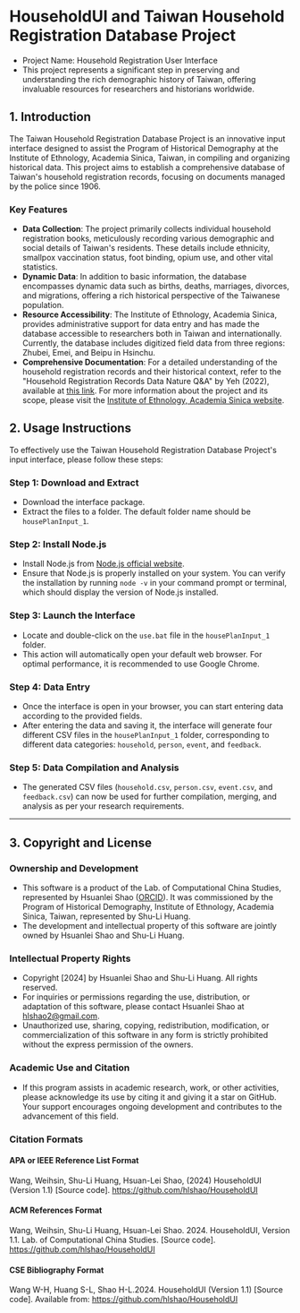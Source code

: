 # HouseholdUI and Taiwan Household Registration Database Project
- Project Name: Household Registration User Interface
- This project represents a significant step in preserving and understanding the rich demographic history of Taiwan, offering invaluable resources for researchers and historians worldwide.

## 1. Introduction
The Taiwan Household Registration Database Project is an innovative input interface designed to assist the Program of Historical Demography at the Institute of Ethnology, Academia Sinica, Taiwan, in compiling and organizing historical data. This project aims to establish a comprehensive database of Taiwan's household registration records, focusing on documents managed by the police since 1906.

### Key Features
- **Data Collection**: The project primarily collects individual household registration books, meticulously recording various demographic and social details of Taiwan's residents. These details include ethnicity, smallpox vaccination status, foot binding, opium use, and other vital statistics.
- **Dynamic Data**: In addition to basic information, the database encompasses dynamic data such as births, deaths, marriages, divorces, and migrations, offering a rich historical perspective of the Taiwanese population.
- **Resource Accessibility**: The Institute of Ethnology, Academia Sinica, provides administrative support for data entry and has made the database accessible to researchers both in Taiwan and internationally. Currently, the database includes digitized field data from three regions: Zhubei, Emei, and Beipu in Hsinchu.
- **Comprehensive Documentation**: For a detailed understanding of the household registration records and their historical context, refer to the "Household Registration Records Data Nature Q&A" by Yeh (2022), available at [this link](https://drive.google.com/file/d/1nui-RuWA3EDEWWCFa4iUd3f8xP2Ry1A7/view?usp=sharing).
For more information about the project and its scope, please visit the [Institute of Ethnology, Academia Sinica website](https://www.ioe.sinica.edu.tw/Content/Messages/Msg_content.aspx?SiteID=1130253423514047143&MenuID=1130253424515647541&FID=).

## 2. Usage Instructions
To effectively use the Taiwan Household Registration Database Project's input interface, please follow these steps:

### Step 1: Download and Extract
- Download the interface package.
- Extract the files to a folder. The default folder name should be `housePlanInput_1`.

### Step 2: Install Node.js
- Install Node.js from [Node.js official website](https://nodejs.org/en).
- Ensure that Node.js is properly installed on your system. You can verify the installation by running `node -v` in your command prompt or terminal, which should display the version of Node.js installed.

### Step 3: Launch the Interface
- Locate and double-click on the `use.bat` file in the `housePlanInput_1` folder.
- This action will automatically open your default web browser. For optimal performance, it is recommended to use Google Chrome.

### Step 4: Data Entry
- Once the interface is open in your browser, you can start entering data according to the provided fields.
- After entering the data and saving it, the interface will generate four different CSV files in the `housePlanInput_1` folder, corresponding to different data categories: `household`, `person`, `event`, and `feedback`.

### Step 5: Data Compilation and Analysis
- The generated CSV files (`household.csv`, `person.csv`, `event.csv`, and `feedback.csv`) can now be used for further compilation, merging, and analysis as per your research requirements.
---
## 3. Copyright and License

### Ownership and Development

- This software is a product of the Lab. of Computational China Studies, represented by Hsuanlei Shao ([ORCID](https://orcid.org/0000-0002-7101-5272)). It was commissioned by the Program of Historical Demography, Institute of Ethnology, Academia Sinica, Taiwan, represented by Shu-Li Huang.
- The development and intellectual property of this software are jointly owned by Hsuanlei Shao and Shu-Li Huang.

### Intellectual Property Rights

- Copyright [2024] by Hsuanlei Shao and Shu-Li Huang. All rights reserved.
- For inquiries or permissions regarding the use, distribution, or adaptation of this software, please contact Hsuanlei Shao at hlshao2@gmail.com.
- Unauthorized use, sharing, copying, redistribution, modification, or commercialization of this software in any form is strictly prohibited without the express permission of the owners.

### Academic Use and Citation

- If this program assists in academic research, work, or other activities, please acknowledge its use by citing it and giving it a star on GitHub. Your support encourages ongoing development and contributes to the advancement of this field.

### Citation Formats

#### APA or IEEE Reference List Format
Wang, Weihsin, Shu-Li Huang, Hsuan-Lei Shao, (2024) HouseholdUI (Version 1.1) [Source code]. https://github.com/hlshao/HouseholdUI

#### ACM References Format
Wang, Weihsin, Shu-Li Huang, Hsuan-Lei Shao. 2024. HouseholdUI, Version 1.1. Lab. of Computational China Studies. [Source code]. https://github.com/hlshao/HouseholdUI

#### CSE Bibliography Format
Wang W-H, Huang S-L, Shao H-L.2024. HouseholdUI (Version 1.1) [Source code]. Available from: https://github.com/hlshao/HouseholdUI
